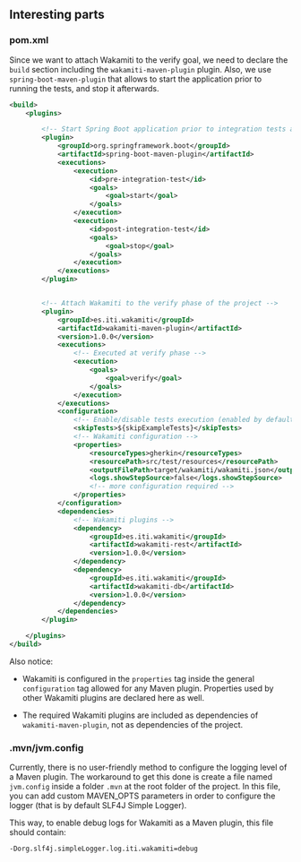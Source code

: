 ## Interesting parts

### pom.xml

Since we want to attach Wakamiti to the verify goal, we need to declare the `build` section 
including the `wakamiti-maven-plugin` plugin. Also, we use `spring-boot-maven-plugin` that allows 
to start the application prior to running the tests, and stop it afterwards.

```xml
<build>
    <plugins>

        <!-- Start Spring Boot application prior to integration tests and stop it afterwards -->
        <plugin>
            <groupId>org.springframework.boot</groupId>
            <artifactId>spring-boot-maven-plugin</artifactId>
            <executions>
                <execution>
                    <id>pre-integration-test</id>
                    <goals>
                        <goal>start</goal>
                    </goals>
                </execution>
                <execution>
                    <id>post-integration-test</id>
                    <goals>
                        <goal>stop</goal>
                    </goals>
                </execution>
            </executions>
        </plugin>


        <!-- Attach Wakamiti to the verify phase of the project -->
        <plugin>
            <groupId>es.iti.wakamiti</groupId>
            <artifactId>wakamiti-maven-plugin</artifactId>
            <version>1.0.0</version>
            <executions>
                <!-- Executed at verify phase -->
                <execution>
                    <goals>
                        <goal>verify</goal>
                    </goals>
                </execution>
            </executions>
            <configuration>
                <!-- Enable/disable tests execution (enabled by default) -->
                <skipTests>${skipExampleTests}</skipTests>
                <!-- Wakamiti configuration -->
                <properties>
                    <resourceTypes>gherkin</resourceTypes>
                    <resourcePath>src/test/resources</resourcePath>
                    <outputFilePath>target/wakamiti/wakamiti.json</outputFilePath>
                    <logs.showStepSource>false</logs.showStepSource>
                    <!-- more configuration required -->
                </properties>
            </configuration>
            <dependencies>
                <!-- Wakamiti plugins -->
                <dependency>
                    <groupId>es.iti.wakamiti</groupId>
                    <artifactId>wakamiti-rest</artifactId>
                    <version>1.0.0</version>
                </dependency>
                <dependency>
                    <groupId>es.iti.wakamiti</groupId>
                    <artifactId>wakamiti-db</artifactId>
                    <version>1.0.0</version>
                </dependency>
            </dependencies>
        </plugin>

    </plugins>
</build>
```    

Also notice:

- Wakamiti is configured in the `properties` tag inside the general `configuration` tag 
allowed for any Maven plugin. Properties used by other Wakamiti plugins are declared here 
as well. 

- The required Wakamiti plugins are included as dependencies of `wakamiti-maven-plugin`, 
not as dependencies of the project.

### .mvn/jvm.config

Currently, there is no user-friendly method to configure the logging level of a Maven plugin. The 
workaround to get this done is create a file named `jvm.config` inside a folder `.mvn` at the 
root folder of the project. In this file, you can add custom MAVEN_OPTS parameters in order to 
configure the logger (that is by default SLF4J Simple Logger).

This way, to enable debug logs for Wakamiti as a Maven plugin, this file should contain:
```
-Dorg.slf4j.simpleLogger.log.iti.wakamiti=debug
```  